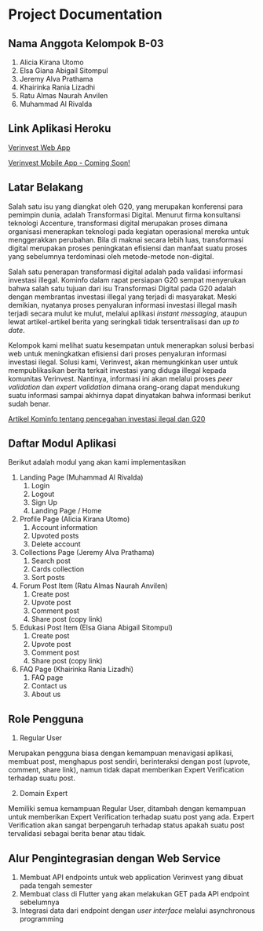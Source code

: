 # Project Documentation

## Nama Anggota Kelompok B-03
1. Alicia Kirana Utomo
2. Elsa Giana Abigail Sitompul
3. Jeremy Alva Prathama
4. Khairinka Rania Lizadhi
5. Ratu Almas Naurah Anvilen
6. Muhammad Al Rivalda


## Link Aplikasi Heroku
[Verinvest Web App](https://verinvest.herokuapp.com/)

[Verinvest Mobile App - Coming Soon!](#)

## Latar Belakang
Salah satu isu yang diangkat oleh G20, yang merupakan konferensi para pemimpin dunia, adalah Transformasi Digital. Menurut firma konsultansi teknologi Accenture, transformasi digital merupakan proses dimana organisasi menerapkan teknologi pada kegiatan operasional mereka untuk menggerakkan perubahan. Bila di maknai secara lebih luas, transformasi digital merupakan proses peningkatan efisiensi dan manfaat suatu proses yang sebelumnya terdominasi oleh metode-metode non-digital.

Salah satu penerapan transformasi digital adalah pada validasi informasi investasi illegal. Kominfo dalam rapat persiapan G20 sempat menyerukan bahwa salah satu tujuan dari isu Transformasi Digital pada G20 adalah dengan membrantas investasi illegal yang terjadi di masyarakat. Meski demikian, nyatanya proses penyaluran informasi investasi illegal masih terjadi secara mulut ke mulut, melalui aplikasi _instant messaging_, ataupun lewat artikel-artikel berita yang seringkali tidak tersentralisasi dan _up to date_. 

Kelompok kami melihat suatu kesempatan untuk menerapkan solusi berbasi web untuk meningkatkan efisiensi dari proses penyaluran informasi investasi ilegal. Solusi kami, Verinvest, akan memungkinkan user untuk mempublikasikan berita terkait investasi yang diduga illegal kepada komunitas Verinvest. Nantinya, informasi ini akan melalui proses _peer validation_ dan _expert validation_ dimana orang-orang dapat mendukung suatu informasi sampai akhirnya dapat dinyatakan bahwa informasi berikut sudah benar.

[Artikel Kominfo tentang pencegahan investasi ilegal dan G20](https://aptika.kominfo.go.id/2022/03/kominfo-angkat-isu-literasi-digital-untuk-cegah-korban-investasi-ilegal-di-g20/)


## Daftar Modul Aplikasi
Berikut adalah modul yang akan kami implementasikan
1. Landing Page (Muhammad Al Rivalda)
   1. Login
   2. Logout
   3. Sign Up
   4. Landing Page / Home
2. Profile Page (Alicia Kirana Utomo)
   1. Account information
   2. Upvoted posts
   3. Delete account
3. Collections Page (Jeremy Alva Prathama)
   1. Search post
   2. Cards collection
   3. Sort posts
4. Forum Post Item (Ratu Almas Naurah Anvilen)
   1. Create post
   2. Upvote post
   3. Comment post
   4. Share post (copy link)  
5. Edukasi Post Item (Elsa Giana Abigail Sitompul)
   1. Create post
   2. Upvote post
   3. Comment post
   4. Share post (copy link)  
6. FAQ Page (Khairinka Rania Lizadhi)
   1. FAQ page
   2. Contact us
   3. About us


## Role Pengguna
1. Regular User
   
Merupakan pengguna biasa dengan kemampuan menavigasi aplikasi, membuat post, menghapus post sendiri, berinteraksi dengan post (upvote, comment, share link), namun tidak dapat memberikan Expert Verification terhadap suatu post.

2. Domain Expert

Memiliki semua kemampuan Regular User, ditambah dengan kemampuan untuk memberikan Expert Verification terhadap suatu post yang ada. Expert Verification akan sangat berpengaruh terhadap status apakah suatu post tervalidasi sebagai berita benar atau tidak.


## Alur Pengintegrasian dengan Web Service
1. Membuat API endpoints untuk web application Verinvest yang dibuat pada tengah semester
2. Membuat class di Flutter yang akan melakukan GET pada API endpoint sebelumnya
3. Integrasi data dari endpoint dengan _user interface_ melalui asynchronous programming